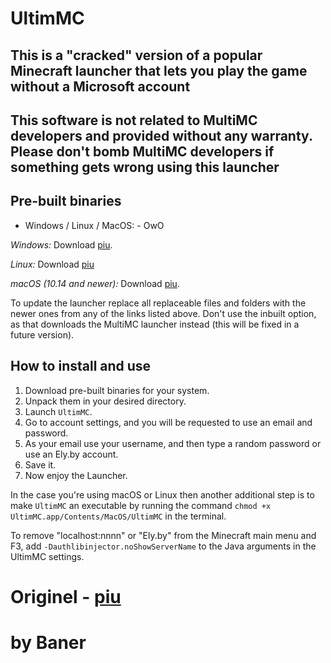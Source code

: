 # UltimMC

## This is a "cracked" version of a popular Minecraft launcher that lets you play the game without a Microsoft account

## This software is not related to MultiMC developers and provided without any warranty. Please don't bomb MultiMC developers if something gets wrong using this launcher

## Pre-built binaries

- Windows / Linux / MacOS: - OwO

*Windows:* Download [piu](https://www.guilded.gg/Banlive/groups/Dv1Mm2p3/channels/78f0ab5a-8617-4ad6-88ed-a2b01f6a368c/docs/385537).

*Linux:* Download [piu](https://www.guilded.gg/Banlive/groups/Dv1Mm2p3/channels/78f0ab5a-8617-4ad6-88ed-a2b01f6a368c/docs/385537)

*macOS (10.14 and newer):* Download [piu](https://www.guilded.gg/Banlive/groups/Dv1Mm2p3/channels/78f0ab5a-8617-4ad6-88ed-a2b01f6a368c/docs/385537).

To update the launcher replace all replaceable files and folders with the newer ones from any of the links listed above. Don't use the inbuilt option, as that downloads the MultiMC launcher instead (this will be fixed in a future version).

## How to install and use

1. Download pre-built binaries for your system.
2. Unpack them in your desired directory.
3. Launch `UltimMC`.
4. Go to account settings, and you will be requested to use an email and password.
5. As your email use your username, and then type a random password or use an Ely.by account.
6. Save it.
7. Now enjoy the Launcher.

In the case you're using macOS or Linux then another additional step is to make `UltimMC` an executable by running the command `chmod +x UltimMC.app/Contents/MacOS/UltimMC` in the terminal.

To remove "localhost:nnnn" or "Ely.by" from the Minecraft main menu and F3, add `-Dauthlibinjector.noShowServerName` to the Java arguments in the UltimMC settings.

# Originel -  [piu](https://github.com/UltimMC/Launcher)

# by Baner
